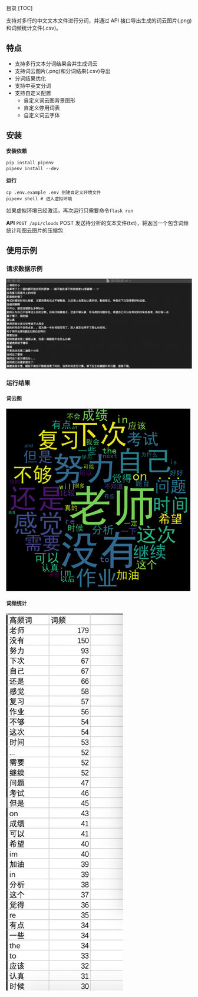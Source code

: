 目录
[TOC]

支持对多行的中文文本文件进行分词，并通过 API 接口导出生成的词云图片(.png)和词频统计文件(.csv)。

## 特点
- 支持多行文本分词结果合并生成词云
- 支持词云图片(.png)和分词结果(.csv)导出
- 分词结果优化
- 支持中英文分词
- 支持自定义配置
    - 自定义词云图背景图形
    - 自定义停用词表
    - 自定义词云字体

## 安装
**安装依赖**
```
pip install pipenv
pipenv install --dev
```

**运行**
```
cp .env.example .env 创建自定义环境文件
pipenv shell # 进入虚拟环境
```
如果虚拟环境已经激活，再次运行只需要命令`flask run`

**API**
`POST /api/clouds`
POST 发送待分析的文本文件(txt)，将返回一个包含词频统计和图云图片的压缩包

## 使用示例
### 请求数据示例
![样本数据文件](uploads/测试数据.png)

### 运行结果
#### 词云图
![词云图](run/1562829461.png)

#### 词频统计
![词频统计](run/词频统计_1562829461.png)
